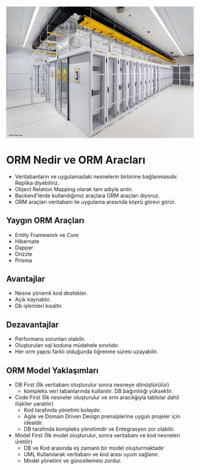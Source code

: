 ![alt text](<Group 1 (3).jpg>)

# ORM Nedir ve ORM Aracları
- Veritabanların ve uygulamadaki nesnelerin birbirine bağlanmasıdır. Replika diyebiliriz.
- Object Relation Mapping olarak tam adıyla anılır.
- Backend'lerde kullandığımız araçlara ORM araçları diyoruz.
- ORM araçları veritabanı ile uygulama arasında köprü görevi görür.

## Yaygın ORM Araçları
- Entity Framework ve Core
- Hibernate
- Dapper
- Drizzle
- Prisma

## Avantajlar
- Nesne yönemli kod destekler.
- Açık kaynaktır.
- Db işlemleri kısaltır.

## Dezavantajlar
- Performans sorunları olabilir.
- Oluşturulan sql koduna müdahele sınırlıdır.
- Her orm yapısı farklı olduğunda öğrenme süresi uzayabilir.

## ORM Model Yaklaşımları
- DB First (İlk veritabanı oluşturulur sonra nesneye dönüştürülür)
    - kompleks veri tabanlarında kullanılır. DB bağımlılığı yüksektir.
- Code First (İlk nesneler oluşturulur ve orm aracılığıyla tablolar dahil ilişkiler yaratılır)
    - Kod tarafında yönetimi kolaydır.
    - Agile ve Domain Driven Design prensiplerine uygun projeler için idealdir.
    - DB tarafında kompleks yönetimdir ve Entegrasyon zor olabilir.
- Model First (İlk model oluşturulur, sonra veritabanı ve kod nesneleri üretilir) 
    - DB ve Kod arasında eş zamanlı bir model oluşturmaktadır
    - UML Kullanılarak veritabanı ve kod arası uyum sağlanır.
    - Model yönetimi ve güncellemesi zordur.